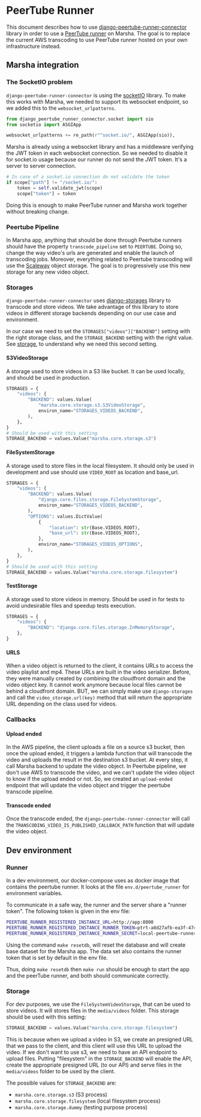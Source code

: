 # PeerTube Runner

This document describes how to use [django-peertube-runner-connector](https://github.com/openfun/django-peertube-runner-connector) library in order to use a [PeerTube runner](https://docs.joinpeertube.org/admin/remote-runners) on Marsha. The goal is to replace the current AWS transcoding to use PeerTube runner hosted on your own infrastructure instead.

## Marsha integration

### The SocketIO problem

`django-peertube-runner-connector` is using the [socketIO](https://socket.io/) library. To make this works with Marsha, we needed to support its websocket endpoint, so we added this to the `websocket_urlpatterns`.


```Python
from django_peertube_runner_connector.socket import sio
from socketio import ASGIApp

websocket_urlpatterns += re_path(r"^socket.io/", ASGIApp(sio)),
```

Marsha is already using a websocket library and has a middleware verifying the JWT token in each websocket connection. So we needed to disable it for socket.io usage because our runner do not send the JWT token. It's a server to server connection.

```Python
# In case of a socket.io connection do not validate the token
if scope["path"] != "/socket.io/":
    token = self.validate_jwt(scope)
    scope["token"] = token
```

Doing this is enough to make PeerTube runner and Marsha work together without breaking change.

### Peertube Pipeline

In Marsha app, anything that should be done through Peertube runners should have the property `transcode_pipeline` set to `PEERTUBE`. Doing so, change the way video's urls are generated and enable the launch of transcoding jobs. Moreover, everything related to Peertube transcoding will use the [Scaleway](https://www.scaleway.com/en/object-storage/) object storage. The goal is to progressively use this new storage for any new video object.

### Storages

`django-peertube-runner-connector` uses [django-storages](https://django-storages.readthedocs.io/en/latest/) library to transcode and store videos. We take advantage of this library to store videos in different storage backends depending on our use case and environment.

In our case we need to set the `STORAGES["videos"]["BACKEND"]` setting with the right storage class, and the `STORAGE_BACKEND` setting with the right value. See [storage](#storage), to understand why we need this second setting.

#### S3VideoStorage

A storage used to store videos in a S3 like bucket. It can be used locally, and should be used in production.

```Python
STORAGES = {
    "videos": {
        "BACKEND": values.Value(
            "marsha.core.storage.s3.S3VideoStorage",
            environ_name="STORAGES_VIDEOS_BACKEND",
        ),
    },
}
# Should be used with this setting
STORAGE_BACKEND = values.Value("marsha.core.storage.s3")
```


#### FileSystemStorage

A storage used to store files in the local filesystem. It should only be used in development and use should use `VIDEO_ROOT` as location and base_url.

```Python
STORAGES = {
    "videos": {
        "BACKEND": values.Value(
            "django.core.files.storage.FileSystemStorage",
            environ_name="STORAGES_VIDEOS_BACKEND",
        ),
        "OPTIONS": values.DictValue(
            {
                "location": str(Base.VIDEOS_ROOT),
                "base_url": str(Base.VIDEOS_ROOT),
            },
            environ_name="STORAGES_VIDEOS_OPTIONS",
        ),
    },
}
# Should be used with this setting
STORAGE_BACKEND = values.Value("marsha.core.storage.filesystem")
```

#### TestStorage

A storage used to store videos in memory. Should be used in for tests to avoid undesirable files and speedup tests execution.

```Python
STORAGES = {
    "videos": {
        "BACKEND": "django.core.files.storage.InMemoryStorage",
    },
}
```

#### URLS

When a video object is returned to the client, it contains URLs to access the video playlist and mp4. These URLs are built in the video serializer. Before, they were manually created by combining the cloudfront domain and the video object key. It cannot work anymore because local files cannot be behind a cloudfront domain. BUT, we can simply make use `django-storages` and call the `video_storage.url(key)` method that will return the appropriate URL depending on the class used for videos.

### Callbacks

#### Upload ended

In the AWS pipeline, the client uploads a file on a source s3 bucket, then once the upload ended, it triggers a lambda function that will transcode the video and uploads the result in the destination s3 bucket. At every step, it call Marsha backend to update the video object. In Peertube pipeline, we don't use AWS to transcode the video, and we can't update the video object to  know if the upload ended or not. So, we created an `upload-ended` endpoint that will update the video object and trigger the peertube transcode pipeline.

#### Transcode ended

Once the transcode ended, the `django-peertube-runner-connector` will call the `TRANSCODING_VIDEO_IS_PUBLISHED_CALLBACK_PATH` function that will update the video object.

## Dev environment

### Runner

In a dev environment, our docker-compose uses as docker image that contains the peertube runner. It looks at the file `env.d/peertube_runner` for environment variables.

To communicate in a safe way, the runner and the server share a "runner token".
The following token is given in the env file:
```bash
PEERTUBE_RUNNER_REGISTERED_INSTANCE_URL=http://app:8000
PEERTUBE_RUNNER_REGISTERED_INSTANCE_RUNNER_TOKEN=ptrt-a8d27afb-ea3f-4746-9040-875a9b53f4d4
PEERTUBE_RUNNER_REGISTERED_INSTANCE_RUNNER_SECRET=local-peertube-runner
```

Using the command `make resetdb`, will reset the database and will create base dataset for the Marsha app. The data set also contains the runner token that is set by default in the env file.

Thus, doing `make resetdb` then `make run` should be enough to start the app and the peerTube runner, and both should communicate correctly.

### Storage

For dev purposes, we use the `FileSystemVideoStorage`, that can be used to store videos. It will stores files in the `media/videos` folder. This storage should be used with this setting:

```Python
STORAGE_BACKEND = values.Value("marsha.core.storage.filesystem")
```

This is because when we upload a video in S3, we create an presigned URL that we pass to the client, and this client will use this URL to upload the video.
If we don't want to use s3, we need to have an API endpoint to upload files. Putting "filesystem" in the `STORAGE_BACKEND` will enable the API, create the appropriate presigned URL (to our API) and serve files in the `media/videos` folder to be used by the client.

The possible values for `STORAGE_BACKEND` are:
- `marsha.core.storage.s3` (S3 process)
- `marsha.core.storage.filesystem` (local filesystem process)
- `marsha.core.storage.dummy` (testing purpose process)